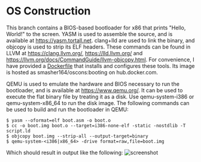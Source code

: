 # OS Construction

This branch contains a BIOS-based bootloader for x86 that prints "Hello, World!" to the screen. YASM is used to assemble the source, and is available at https://yasm.tortall.net. clang+lld are used to link the binary, and objcopy is used to strip its ELF headers. These commands can be found in LLVM at https://clang.llvm.org/, https://lld.llvm.org/ and https://llvm.org/docs/CommandGuide/llvm-objcopy.html. For convenience, I have provided a [Dockerfile](Dockerfile) that installs and configures these tools. Its image is hosted as smasher164/oscons:booting on hub.docker.com.

QEMU is used to emulate the hardware and BIOS necessary to run the bootloader, and is available at https://www.qemu.org/. It can be used to execute the flat binary file by treating it as a disk. Use qemu-system-i386 or qemu-system-x86_64 to run the disk image. The following commands can be used to build and run the bootloader in QEMU:

```
$ yasm --oformat=elf boot.asm -o boot.o
$ cc -o boot.img boot.o --target=i386-none-elf -static -nostdlib -T script.ld
$ objcopy boot.img --strip-all --output-target=binary
$ qemu-system-<i386|x86_64> -drive format=raw,file=boot.img
```

Which should result in output like the following:
![screenshot](https://user-images.githubusercontent.com/12636891/66261025-960b2680-e794-11e9-8982-1b473261ed10.png)
